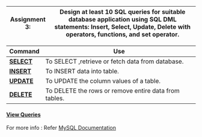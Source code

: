 |Assignment 3:|Design at least 10 SQL queries for suitable database application using SQL DML statements: Insert, Select, Update, Delete with operators, functions, and set operator.|
|--|--|

|Command |Use  |
|--|--|
|[**SELECT**](https://github.com/WaderManasi/DBMS_Lab_Assignments/blob/master/A-03%20SQL-DML%20Commands/QUERIES.SQL)|To SELECT ,retrieve or fetch data from database.|
|[**INSERT**](https://github.com/WaderManasi/DBMS_Lab_Assignments/blob/master/A-03%20SQL-DML%20Commands/QUERIES.SQL)|To INSERT data into table.|
|[**UPDATE**](https://github.com/WaderManasi/DBMS_Lab_Assignments/blob/master/A-03%20SQL-DML%20Commands/QUERIES.SQL)|To UPDATE the column values of a table.|
|[**DELETE**](https://github.com/WaderManasi/DBMS_Lab_Assignments/blob/master/A-03%20SQL-DML%20Commands/QUERIES.SQL)|To DELETE the rows or remove entire data from tables.|

#### [View Queries](https://github.com/WaderManasi/TE-DBMSLab-Assignments/blob/master/A-03%20SQL-DML%20Commands/QUERIES.SQL)


For more info : Refer [MySQL Documentation](https://dev.mysql.com/doc/)
